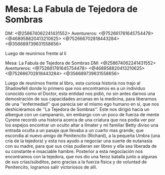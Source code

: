 # Mesa: La Fabula de Tejedora de Sombras
DM: <@258674062241431552> 
Aventureros: <@752661781645754478> <@468958820413210625> <@752666702818443284> <@356689739631558656> 

Luego de reunirnos frente al li

Mesa: La Fabula de Tejedora de Sombras
DM: <@258674062241431552> 
Aventureros: <@752661781645754478> <@468958820413210625> <@752666702818443284> <@356689739631558656> 

Luego de reunirnos frente al libro, esta curiosa historia nos trajo al Shadowfell donde lo primero que nos encontramos es a un individuo conocido como el Doctor, esta entidad nos pidió, no sin antes darnos una demostración de sus capacidades arcanas en la medicina, para liberarnos de una ''enfermedad'' que parecía ser el mismo ego humano en sí, que nos deshiciéramos de ''La Tejedora de Sombras''.
Este nos dirigió hacia un albergue con un campanario, sin embargo con un poco de fuerza de mente Cyrene recordó una historia acerca de una criatura que nos podía ver por los espejos  encontrar un oculto altar a Ilmater y mi familiar Betty diviso una entrada oculta a un pasaje que llevaba a un cuarto mas grande, que escondía al nuevo amigo de Penitencito (Richard), a la pequeña Umbra (una cría de la tejedora) y esta nos ayudo a negociar una suerte de eutanasia con su madre, para que sus crías pudieran ser libres y ella sea liberada de su constante e insaciable hambre.
Posterior a esta negociación nos encontramos con la tejedora, que nos dio una feroz batalla junto a algunas de sus crías/súbditos, pero gracias a la fuerza física y de voluntad de Penitencito, logramos salir victoriosos de allí.

